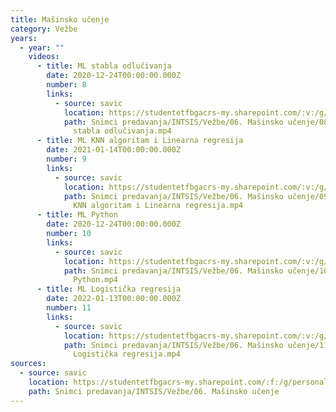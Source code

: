 ```yaml
---
title: Mašinsko učenje
category: Vežbe
years:
  - year: ""
    videos:
      - title: ML stabla odlučivanja
        date: 2020-12-24T00:00:00.000Z
        number: 8
        links:
          - source: savic
            location: https://studentetfbgacrs-my.sharepoint.com/:v:/g/personal/sa190595d_student_etf_bg_ac_rs/EWzS2WzLVCNLjbPtVyxYZKUBtnflwj1YoPJn23lIv23igg
            path: Snimci predavanja/INTSIS/Vežbe/06. Mašinsko učenje/08 - 2020-12-24 - ML
              stabla odlučivanja.mp4
      - title: ML KNN algoritam i Linearna regresija
        date: 2021-01-14T00:00:00.000Z
        number: 9
        links:
          - source: savic
            location: https://studentetfbgacrs-my.sharepoint.com/:v:/g/personal/sa190595d_student_etf_bg_ac_rs/EcKGNSC64TRKgG2NmiaYFmYBoCaZADsIn2yhzN6D-fLcrA
            path: Snimci predavanja/INTSIS/Vežbe/06. Mašinsko učenje/09 - 2021-01-14 - ML
              KNN algoritam i Linearna regresija.mp4
      - title: ML Python
        date: 2020-12-24T00:00:00.000Z
        number: 10
        links:
          - source: savic
            location: https://studentetfbgacrs-my.sharepoint.com/:v:/g/personal/sa190595d_student_etf_bg_ac_rs/EfzULc1NuuVPkz8WJN3QjMUBZYIzkFVWzg9vzVhd8Ad-QQ
            path: Snimci predavanja/INTSIS/Vežbe/06. Mašinsko učenje/10 - 2020-12-24 - ML
              Python.mp4
      - title: ML Logistička regresija
        date: 2022-01-13T00:00:00.000Z
        number: 11
        links:
          - source: savic
            location: https://studentetfbgacrs-my.sharepoint.com/:v:/g/personal/sa190595d_student_etf_bg_ac_rs/Ec5zp34il6pOn3gcX5MPwYcB1_FhGs-Hbt6aP_ZitHg9TA
            path: Snimci predavanja/INTSIS/Vežbe/06. Mašinsko učenje/11 - 2022-01-13 - ML
              Logistička regresija.mp4
sources:
  - source: savic
    location: https://studentetfbgacrs-my.sharepoint.com/:f:/g/personal/sa190595d_student_etf_bg_ac_rs/EhL2verG5-5Pn1aPsONkW4wByl4EGBwCqqgKy6eSFOea7g
    path: Snimci predavanja/INTSIS/Vežbe/06. Mašinsko učenje
---
```



